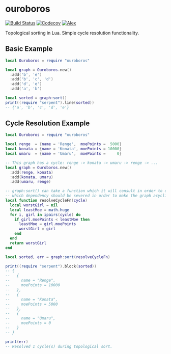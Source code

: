ouroboros
=========

[![Build Status](https://travis-ci.org/oniietzschan/ouroboros.svg?branch=master)](https://travis-ci.org/oniietzschan/ouroboros)
[![Codecov](https://codecov.io/gh/oniietzschan/ouroboros/branch/master/graph/badge.svg)](https://codecov.io/gh/oniietzschan/ouroboros)
[![Alex](https://img.shields.io/badge/alex-never_racist-brightgreen.svg)](http://alexjs.com/)

Topological sorting in Lua. Simple cycle resolution functionality.

Basic Example
-------------

```lua
local Ouroboros = require "ouroboros"

local graph = Ouroboros.new()
  :add('b', 'e')
  :add('b', 'c', 'd')
  :add('d', 'e')
  :add('a', 'b')

local sorted = graph:sort()
print((require "serpent").line(sorted))
-- {'a', 'b', 'c', 'd', 'e'}
```

Cycle Resolution Example
------------------------

```lua
local Ouroboros = require "ouroboros"

local renge  = {name = 'Renge',  moePoints =  5000}
local konata = {name = 'Konata', moePoints = 10000}
local umaru  = {name = 'Umaru',  moePoints =     0}

-- This graph has a cycle: renge -> konata -> umaru -> renge -> ...
local graph = Ouroboros.new()
  :add(renge, konata)
  :add(konata, umaru)
  :add(umaru, renge)

-- graph:sort() can take a function which it will consult in order to decide
-- which dependency should be severed in order to make the graph acyclic again.
local function resolveCycleFn(cycle)
  local worstGirl = nil
  local leastMoe = math.huge
  for i, girl in ipairs(cycle) do
    if girl.moePoints < leastMoe then
      leastMoe = girl.moePoints
      worstGirl = girl
    end
  end
  return worstGirl
end

local sorted, err = graph:sort(resolveCycleFn)

print((require "serpent").block(sorted))
-- {
--   {
--     name = "Renge",
--     moePoints = 10000
--   },
--   {
--     name = "Konata",
--     moePoints = 5000
--   },
--   {
--     name = "Umaru",
--     moePoints = 0
--   }
-- }

print(err)
-- Resolved 1 cycle(s) during topological sort.
```